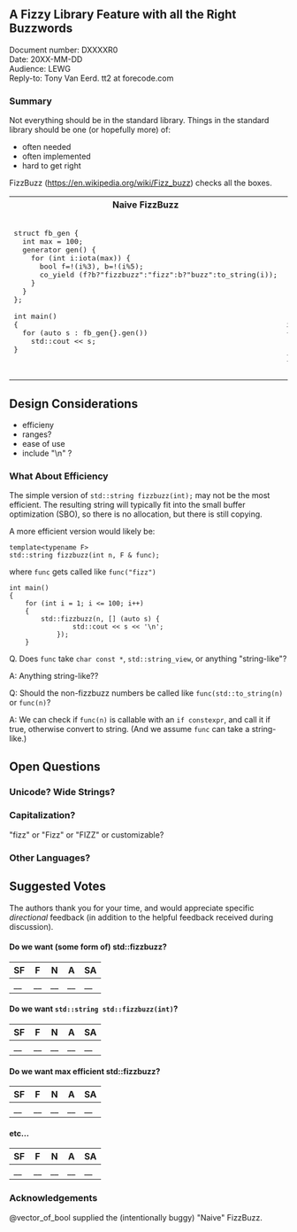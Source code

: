 ## A Fizzy Library Feature with all the Right Buzzwords

Document number: DXXXXR0  
Date: 20XX-MM-DD  
Audience: LEWG  
Reply-to: Tony Van Eerd. tt2 at forecode.com


### Summary

Not everything should be in the standard library.  Things in the standard library should be one (or hopefully more) of:
- often needed
- often implemented
- hard to get right

FizzBuzz (https://en.wikipedia.org/wiki/Fizz_buzz) checks all the boxes.


<table>
<tr>
<th>
Naive FizzBuzz
</th>
<th>
std::fizzbuzz
</th>
</tr>
<tr>
<td  valign="top">

<pre lang="cpp">

struct fb_gen {
  int max = 100;
  generator<string> gen() {
    for (int i:iota(max)) {
      bool f=!(i%3), b=!(i%5);
      co_yield (f?b?"fizzbuzz":"fizz":b?"buzz":to_string(i));
    }
  }
};

int main()
{
  for (auto s : fb_gen{}.gen())
    std::cout << s;
}

</pre>
</td>
<td  valign="top">

<pre lang="cpp">












int main()
{
  for (auto n : irange(0,100))
    std::cout << std::fizzbuzz(n);
}

</pre>
</td>
</tr>
</table>


## Design Considerations

- efficieny
- ranges?
- ease of use
- include "\n" ?

### What About Efficiency

The simple version of `std::string fizzbuzz(int);` may not be the most efficient.
The resulting string will typically fit into the small buffer optimization (SBO), so there is no allocation, but there is still copying.

A more efficient version would likely be:

    template<typename F>
    std::string fizzbuzz(int n, F & func);

where `func` gets called like `func("fizz")`

    int main()
    {
        for (int i = 1; i <= 100; i++)
        {
            std::fizzbuzz(n, [] (auto s) {
                    std::cout << s << '\n';
                });
        }

Q. Does `func` take `char const *`, `std::string_view`, or anything "string-like"?

A: Anything string-like??

Q: Should the non-fizzbuzz numbers be called like `func(std::to_string(n)` or `func(n)`?

A: We can check if `func(n)` is callable with an `if constexpr`, and call it if true, otherwise convert to string.
(And we assume `func` can take a string-like.)

## Open Questions

### Unicode? Wide Strings?

### Capitalization?

"fizz" or "Fizz" or "FIZZ" or customizable?

### Other Languages?

## Suggested Votes

The authors thank you for your time, and would appreciate specific _directional_ feedback
(in addition to the helpful feedback received during discussion).


#### Do we want (some form of) std::fizzbuzz?

| SF | F | N | A | SA |
|----|---|---|---|----|
| __ | __ | __ | __ | __ |


#### Do we want `std::string std::fizzbuzz(int)`?

| SF | F | N | A | SA |
|----|---|---|---|----|
| __ | __ | __ | __ | __ |

#### Do we want max efficient std::fizzbuzz?

| SF | F | N | A | SA |
|----|---|---|---|----|
| __ | __ | __ | __ | __ |

#### etc...

| SF | F | N | A | SA |
|----|---|---|---|----|
| __ | __ | __ | __ | __ |







### Acknowledgements

@vector_of_bool supplied the (intentionally buggy) "Naive" FizzBuzz.
